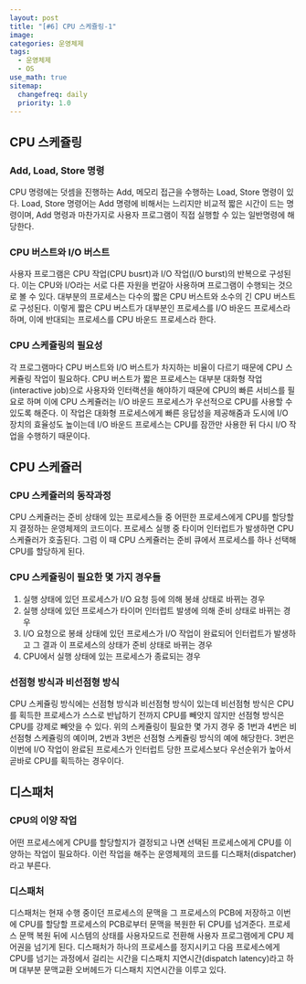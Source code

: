 ```yaml
---
layout: post
title: "[#6] CPU 스케쥴링-1"
image:
categories: 운영체제
tags: 
  - 운영체제
  - OS
use_math: true
sitemap:
  changefreq: daily
  priority: 1.0
---
```


## CPU 스케쥴링

### Add, Load, Store 명령

CPU 명령에는 덧셈을 진행하는 Add, 메모리 접근을 수행하는 Load, Store 명령이 있다. Load, Store 명령어는 Add 명령에 비해서는 느리지만 비교적 짧은 시간이 드는 명령이며, Add 명령과 마찬가지로 사용자 프로그램이 직접 실행할 수 있는 일반명령에 해당한다.



### CPU 버스트와 I/O 버스트

사용자 프로그램은 CPU 작업(CPU busrt)과 I/O 작업(I/O burst)의 반복으로 구성된다. 이는 CPU와 I/O라는 서로 다른 자원을 번갈아 사용하며 프로그램이 수행되는 것으로 볼 수 있다. 대부분의 프로세스는 다수의 짧은 CPU 버스트와 소수의 긴 CPU 버스트로 구성된다. 이렇게 짧은 CPU 버스트가 대부분인 프로세스를 I/O 바운드 프로세스라 하며, 이에 반대되는 프로세스를 CPU 바운드 프로세스라 한다. 



### CPU 스케쥴링의 필요성

각 프로그램마다 CPU 버스트와 I/O 버스트가 차지하는 비율이 다르기 때문에 CPU 스케쥴링 작업이 필요하다.  CPU 버스트가 짧은 프로세스는 대부분 대화형 작업(interactive job)으로 사용자와 인터랙션을 해야하기 때문에 CPU의 빠른 서비스를 필요로 하며 이에 CPU 스케쥴러는 I/O 바운드 프로세스가 우선적으로 CPU를 사용할 수 있도록 해준다. 이 작업은 대화형 프로세스에게 빠른 응답성을 제공해줌과 도시에 I/O 장치의 효율성도 높이는데 I/O 바운드 프로세스는 CPU를 잠깐만 사용한 뒤 다시 I/O 작업을 수행하기 때문이다.



## CPU 스케쥴러

### CPU 스케쥴러의 동작과정

CPU 스케쥴러는 준비 상태에 있는 프로세스들 중 어떤한 프로세스에게 CPU를 할당할지 결정하는 운영체제의 코드이다. 프로세스 실행 중 타이머 인터럽트가 발생하면 CPU 스케쥴러가 호출된다. 그럼 이 때 CPU 스케쥴러는 준비 큐에서 프로세스를 하나 선택해 CPU를 할당하게 된다.



### CPU 스케쥴링이 필요한 몇 가지 경우들

1. 실행 상태에 있던 프로세스가 I/O 요청 등에 의해 봉쇄 상태로 바뀌는 경우
2. 실행 상태에 있던 프로세스가 타이머 인터럽트 발생에 의해 준비 상태로 바뀌는 경우
3. I/O 요청으로 봉쇄 상태에 있던 프로세스가 I/O 작업이 완료되어 인터럽트가 발생하고 그 결과 이 프로세스의 상태가 준비 상태로 바뀌는 경우
4. CPU에서 실행 상태에 있는 프로세스가 종료되는 경우



### 선점형 방식과 비선점형 방식

CPU 스케쥴링 방식에는 선점형 방식과 비선점형 방식이 있는데 비선점형 방식은 CPU를 획득한 프로세스가 스스로 반납하기 전까지 CPU를 빼앗지 않지만 선점형 방식은 CPU를 강제로 빼앗을 수 있다. 위의 스케쥴링이 필요한 몇 가지 경우 중 1번과 4번은 비선점형 스케쥴링의 예이며, 2번과 3번은 선점형 스케쥴링 방식의 예에 해당한다. 3번은 이번에 I/O 작업이 완료된 프로세스가 인터럽트 당한 프로세스보다 우선순위가 높아서 곧바로 CPU를 획득하는 경우이다.

## 디스패처

### CPU의 이양 작업

어떤 프로세스에게 CPU를 할당할지가 결정되고 나면 선택된 프로세스에게 CPU를 이양하는 작업이 필요하다. 이런 작업을 해주는 운영체제의 코드를 디스패처(dispatcher)라고 부른다.

 

### 디스패처

디스패처는 현재 수행 중이던 프로세스의 문맥을 그 프로세스의 PCB에 저장하고 이번에 CPU를 할당할 프로세스의 PCB로부터 문맥을 복원한 뒤 CPU를 넘겨준다. 프로세스 문맥 복원 뒤에 시스템의 상태를 사용자모드로 전환해 사용자 프로그램에게 CPU 제어권을 넘기게 된다. 디스패처가 하나의 프로세스를 정지시키고 다음 프로세스에게 CPU를 넘기는 과정에서 걸리는 시간을 디스패치 지연시간(dispatch latency)라고 하며 대부분 문맥교환 오버헤드가 디스패치 지연시간을 이루고 있다.
